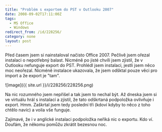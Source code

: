 ```yaml
---
title: "Problém s exportem do PST v Outlooku 2007"
date: 2008-09-02T17:11:00Z
tags:
  - MS Office
  - Windows
redirect_from: /id/228256/
category: none
layout: post
---
```

Před časem jsem si nainstaloval načisto Office 2007. Pečlivě jsem ořezal instalaci o nepotřebný balast. Nicméně po jisté chvíli jsem zjistil, že v Outlooku nefunguje export do PST. Prohlédl jsem instalaci, jestli jsem něco moc neořezal. Nicméně instalace ukazovala, že jsem odšktal pouze věci pro import a že export je "tam".

![image]({{ site.url }}/i/228256/228256.png)

Na nic rozumného jsem nepřišel a tak jsem to nechal být. Až dneska jsem si ve virtuálu hrál s instalací a zjistil, že tato odškrtaná podpoložka ovlivňuje i export. Hmm. Zaškrtal jsem tedy poslední tři (kdoví kdyby to něco z toho chtělo navíc) a voila vše funguje.

Zajímavé, že i v anglické instalaci podpoložka neříká nic o exportu. Kdo ví. Doufám, že někomu pomůžu zkrátit bezesnou noc.
